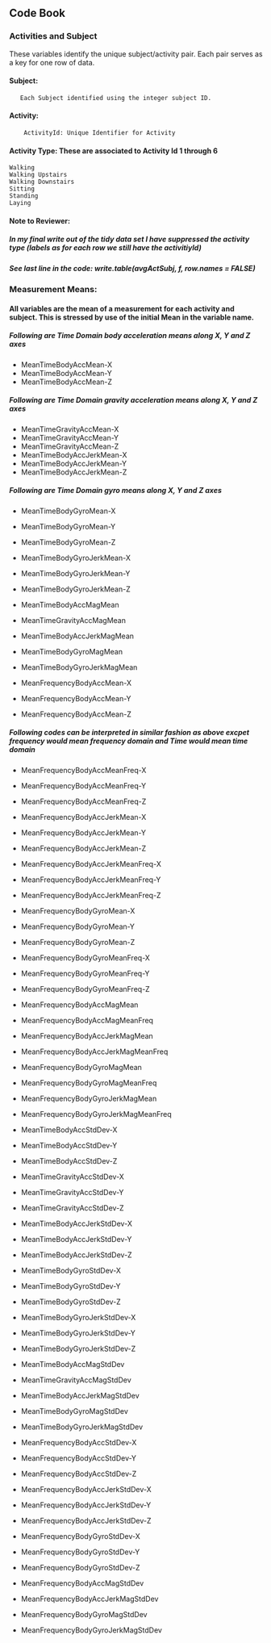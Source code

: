## Code Book

### Activities and Subject
  These variables identify the unique subject/activity pair. Each pair serves as a key for one row of data. 
  
  #### Subject: 
       Each Subject identified using the integer subject ID.
        
  #### Activity: 
        ActivityId: Unique Identifier for Activity
  #### Activity Type:    These are associated to Activity Id 1 through 6
    Walking
    Walking Upstairs
    Walking Downstairs
    Sitting
    Standing
    Laying
    
 #### Note to Reviewer: 
 ##### In my final write out of the tidy data set I have suppressed the activity type (labels as for each row we still have the activitiyId)  
 ##### See last line in the code: write.table(avgActSubj, f, row.names = FALSE) 
 ### Measurement Means:
 #### All variables are the mean of a measurement for each activity and subject. This is stressed by use of the initial Mean in the variable name.
##### Following are Time Domain body acceleration means along X, Y and Z axes
* MeanTimeBodyAccMean-X
* MeanTimeBodyAccMean-Y
* MeanTimeBodyAccMean-Z
##### Following are Time Domain gravity acceleration means along X, Y and Z axes
* MeanTimeGravityAccMean-X
* MeanTimeGravityAccMean-Y
* MeanTimeGravityAccMean-Z
* MeanTimeBodyAccJerkMean-X
* MeanTimeBodyAccJerkMean-Y
* MeanTimeBodyAccJerkMean-Z
##### Following are Time Domain gyro  means along X, Y and Z axes
* MeanTimeBodyGyroMean-X
* MeanTimeBodyGyroMean-Y
* MeanTimeBodyGyroMean-Z
* MeanTimeBodyGyroJerkMean-X
* MeanTimeBodyGyroJerkMean-Y
* MeanTimeBodyGyroJerkMean-Z
* MeanTimeBodyAccMagMean
* MeanTimeGravityAccMagMean
* MeanTimeBodyAccJerkMagMean
* MeanTimeBodyGyroMagMean
* MeanTimeBodyGyroJerkMagMean


* MeanFrequencyBodyAccMean-X
* MeanFrequencyBodyAccMean-Y
* MeanFrequencyBodyAccMean-Z
##### Following codes can be interpreted in similar fashion  as above excpet  frequency would mean frequency domain and Time would mean time domain
* MeanFrequencyBodyAccMeanFreq-X
* MeanFrequencyBodyAccMeanFreq-Y
* MeanFrequencyBodyAccMeanFreq-Z
* MeanFrequencyBodyAccJerkMean-X
* MeanFrequencyBodyAccJerkMean-Y
* MeanFrequencyBodyAccJerkMean-Z
* MeanFrequencyBodyAccJerkMeanFreq-X
* MeanFrequencyBodyAccJerkMeanFreq-Y
* MeanFrequencyBodyAccJerkMeanFreq-Z

* MeanFrequencyBodyGyroMean-X
* MeanFrequencyBodyGyroMean-Y
* MeanFrequencyBodyGyroMean-Z
* MeanFrequencyBodyGyroMeanFreq-X
* MeanFrequencyBodyGyroMeanFreq-Y
* MeanFrequencyBodyGyroMeanFreq-Z
* MeanFrequencyBodyAccMagMean
* MeanFrequencyBodyAccMagMeanFreq
* MeanFrequencyBodyAccJerkMagMean
* MeanFrequencyBodyAccJerkMagMeanFreq
* MeanFrequencyBodyGyroMagMean
* MeanFrequencyBodyGyroMagMeanFreq
* MeanFrequencyBodyGyroJerkMagMean
* MeanFrequencyBodyGyroJerkMagMeanFreq

* MeanTimeBodyAccStdDev-X
* MeanTimeBodyAccStdDev-Y
* MeanTimeBodyAccStdDev-Z
* MeanTimeGravityAccStdDev-X
* MeanTimeGravityAccStdDev-Y
* MeanTimeGravityAccStdDev-Z
* MeanTimeBodyAccJerkStdDev-X
* MeanTimeBodyAccJerkStdDev-Y
* MeanTimeBodyAccJerkStdDev-Z

* MeanTimeBodyGyroStdDev-X
* MeanTimeBodyGyroStdDev-Y
* MeanTimeBodyGyroStdDev-Z
* MeanTimeBodyGyroJerkStdDev-X
* MeanTimeBodyGyroJerkStdDev-Y
* MeanTimeBodyGyroJerkStdDev-Z
* MeanTimeBodyAccMagStdDev
* MeanTimeGravityAccMagStdDev
* MeanTimeBodyAccJerkMagStdDev
* MeanTimeBodyGyroMagStdDev
* MeanTimeBodyGyroJerkMagStdDev

* MeanFrequencyBodyAccStdDev-X
* MeanFrequencyBodyAccStdDev-Y
* MeanFrequencyBodyAccStdDev-Z
* MeanFrequencyBodyAccJerkStdDev-X
* MeanFrequencyBodyAccJerkStdDev-Y
* MeanFrequencyBodyAccJerkStdDev-Z
* MeanFrequencyBodyGyroStdDev-X
* MeanFrequencyBodyGyroStdDev-Y
* MeanFrequencyBodyGyroStdDev-Z
* MeanFrequencyBodyAccMagStdDev
* MeanFrequencyBodyAccJerkMagStdDev
* MeanFrequencyBodyGyroMagStdDev
* MeanFrequencyBodyGyroJerkMagStdDev
 

